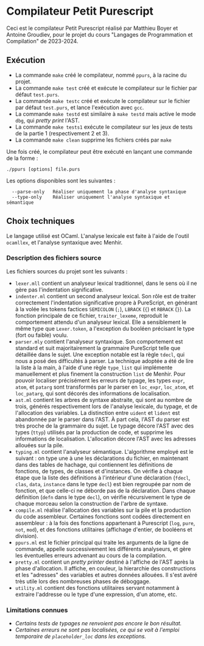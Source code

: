 # Compilateur Petit Purescript
Ceci est le compilateur Petit Purescript réalisé par Matthieu Boyer et Antoine Groudiev, pour le projet du cours "Langages de Programmation et Compilation" de 2023-2024.

## Exécution
- La commande `make` créé le compilateur, nommé `ppurs`, à la racine du projet.
- La commande `make test` créé et exécute le compilateur sur le fichier par défaut `test.purs`.
- La commande `make testc` créé et exécute le compilateur sur le fichier par défaut `test.purs`, et lance l'exécution avec `gcc`.
- La commande `make testd` est similaire à `make testd` mais active le mode `dbg`, qui *pretty print* l'AST.
- La commande `make tests1` exécute le compilateur sur les jeux de tests de la partie 1 (respectivement 2 et 3).
- La commande `make clean` supprime les fichiers créés par `make`

Une fois créé, le compilateur peut être exécuté en lançant une commande de la forme :
```
./ppurs [options] file.purs
```
Les options disponibles sont les suivantes :
```
  --parse-only   Réaliser uniquement la phase d'analyse syntaxique
  --type-only    Réaliser uniquement l'analyse syntaxique et sémantique
```

## Choix techniques
Le langage utilisé est OCaml. L'analyse lexicale est faite à l'aide de l'outil `ocamllex`, et l'analyse syntaxique avec Menhir.
### Description des fichiers source
Les fichiers sources du projet sont les suivants :
- `lexer.mll` contient un analyseur lexical traditionnel, dans le sens où il ne gère pas l'indentation significative.
- `indenter.ml` contient un second analyseur lexical. Son rôle est de traiter correctement l'indentation significative propre à PureScript, en générant à la volée les tokens factices `SEMICOLON` (`;`), `LBRACK` (`{`) et `RBRACK` (`}`). La fonction principale de ce fichier, `traiter_lexeme`, reproduit le comportement attendu d'un analyseur lexical. Elle a sensiblement le même type que `Lexer.token`, a l'exception du booléen précisant le type (fort ou faible) voulu.
- `parser.mly` contient l'analyseur syntaxique. Son comportement est standard et suit majoritairement la grammaire PureScript telle que détaillée dans le sujet. Une exception notable est la règle `tdecl`, qui nous a posé des difficultés à parser. La technique adoptée a été de lire la liste à la main, à l'aide d'une règle `type_list` qui implémente manuellement et plus finement la construction `list` de Menhir. Pour pouvoir localiser précisément les erreurs de typage, les types `expr`, `atom`, et `patarg` sont transformés par le parser en `loc_expr`, `loc_atom`, et `loc_patarg`, qui sont décorés des informations de localisation.
- `ast.ml` contient les arbres de syntaxe abstraite, qui sont au nombre de trois, générés respectivement lors de l'analyse lexicale, du typage, et de l'allocation des variables. La distinction entre `uident` et `lident` est abandonnée par le parser dans l'AST. À part cela, l'AST du parser est très proche de la grammaire du sujet. Le typage décore l'AST avec des types (`ttyp`) utilisés par la production de code, et supprime les informations de localisation. L'allocation décore l'AST avec les adresses allouées sur la pile. 
- `typing.ml` contient l'analyseur sémantique. L'algorithme employé est le suivant : on type une à une les déclarations du fichier, en maintenant dans des tables de hachage, qui contiennent les définitions de fonctions, de types, de classes et d'instances. On vérifie à chaque étape que la liste des définitions à l'intérieur d'une déclaration (`fdecl`, `clas`, `data`, `instance` dans le type `decl`) est bien regroupée par nom de fonction, et que celle-ci ne déborde pas de la déclaration. Dans chaque définition (`defn` dans le type `decl`), on vérifie récursivement le type de chaque morceau selon la construction de l'arbre de syntaxe. 
- `compile.ml` réalise l'allocation des variables sur la pile et la production du code assembleur. Certaines fonctions sont codées directement en assembleur : à la fois des fonctions appartenant à Purescript (`log`, `pure`, `not`, `mod`), et des fonctions utilitaires (affichage d'entier, de booléens et division).
- `ppurs.ml` est le fichier principal qui traite les arguments de la ligne de commande, appelle successivement les différents analyseurs, et gère les éventuelles erreurs advenant au cours de la compilation.
- `pretty.ml` contient un *pretty printer* destiné à l'affiche de l'AST après la phase d'allocation. Il affiche, en couleur, la hierarchie des constructions et les "adresses" des variables et autres données allouées. Il s'est avéré très utile lors des nombreuses phases de déboggage. 
- `utility.ml` contient des fonctions utilitaires servant notamment à extraire l'addresse ou le type d'une expression, d'un atome, etc.

### Limitations connues
- *Certains tests de typages ne renvoient pas encore le bon résultat.*
- *Certaines erreurs ne sont pas localisées, ce qui se voit à l'emploi temporaire de `placeholder_loc` dans les exceptions.*
